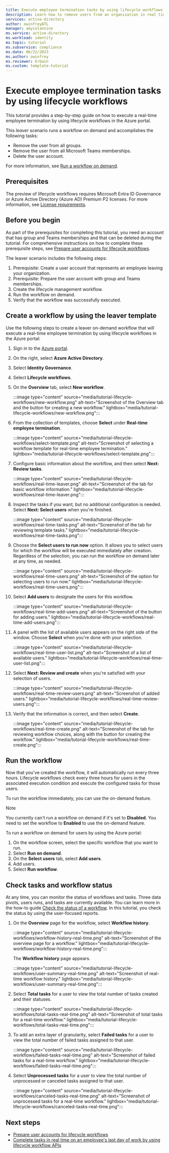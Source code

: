 ```yaml
---
title: Execute employee termination tasks by using lifecycle workflows
description: Learn how to remove users from an organization in real time on their last day of work by using lifecycle workflows in the Azure portal.
services: active-directory
author: owinfreyATL
manager: amycolannino
ms.service: active-directory
ms.workload: identity
ms.topic: tutorial
ms.subservice: compliance
ms.date: 06/22/2023
ms.author: owinfrey
ms.reviewer: krbain
ms.custom: template-tutorial
---
```


# Execute employee termination tasks by using lifecycle workflows

This tutorial provides a step-by-step guide on how to execute a real-time employee termination by using lifecycle workflows in the Azure portal.

This *leaver* scenario runs a workflow on demand and accomplishes the following tasks:

- Remove the user from all groups.
- Remove the user from all Microsoft Teams memberships.
- Delete the user account.

For more information, see [Run a workflow on demand](on-demand-workflow.md).

## Prerequisites

The preview of lifecycle workflows requires Microsoft Entra ID Governance or Azure Active Directory (Azure AD) Premium P2 licenses. For more information, see [License requirements](what-are-lifecycle-workflows.md#license-requirements).

## Before you begin

As part of the prerequisites for completing this tutorial, you need an account that has group and Teams memberships and that can be deleted during the tutorial. For comprehensive instructions on how to complete these prerequisite steps, see [Prepare user accounts for lifecycle workflows](tutorial-prepare-azure-ad-user-accounts.md).

The leaver scenario includes the following steps:

1. Prerequisite: Create a user account that represents an employee leaving your organization.
1. Prerequisite: Prepare the user account with group and Teams memberships.
1. Create the lifecycle management workflow.
1. Run the workflow on demand.
1. Verify that the workflow was successfully executed.

## Create a workflow by using the leaver template

Use the following steps to create a leaver on-demand workflow that will execute a real-time employee termination by using lifecycle workflows in the Azure portal:

1. Sign in to the [Azure portal](https://portal.azure.com).
2. On the right, select **Azure Active Directory**.
3. Select **Identity Governance**.
4. Select **Lifecycle workflows**.
5. On the **Overview** tab, select **New workflow**.

    :::image type="content" source="media/tutorial-lifecycle-workflows/new-workflow.png" alt-text="Screenshot of the Overview tab and the button for creating a new workflow." lightbox="media/tutorial-lifecycle-workflows/new-workflow.png":::

6. From the collection of templates, choose **Select** under **Real-time employee termination**.

    :::image type="content" source="media/tutorial-lifecycle-workflows/select-template.png" alt-text="Screenshot of selecting a workflow template for real-time employee termination." lightbox="media/tutorial-lifecycle-workflows/select-template.png":::

7. Configure basic information about the workflow, and then select **Next: Review tasks**.

    :::image type="content" source="media/tutorial-lifecycle-workflows/real-time-leaver.png" alt-text="Screenshot of the tab for basic workflow information." lightbox="media/tutorial-lifecycle-workflows/real-time-leaver.png":::

8. Inspect the tasks if you want, but no additional configuration is needed. Select **Next: Select users** when you're finished.

    :::image type="content" source="media/tutorial-lifecycle-workflows/real-time-tasks.png" alt-text="Screenshot of the tab for reviewing template tasks." lightbox="media/tutorial-lifecycle-workflows/real-time-tasks.png":::

9. Choose the **Select users to run now** option. It allows you to select users for which the workflow will be executed immediately after creation. Regardless of the selection, you can run the workflow on demand later at any time, as needed.

    :::image type="content" source="media/tutorial-lifecycle-workflows/real-time-users.png" alt-text="Screenshot of the option for selecting users to run now." lightbox="media/tutorial-lifecycle-workflows/real-time-users.png":::

10. Select **Add users** to designate the users for this workflow.

    :::image type="content" source="media/tutorial-lifecycle-workflows/real-time-add-users.png" alt-text="Screenshot of the button for adding users." lightbox="media/tutorial-lifecycle-workflows/real-time-add-users.png":::

11. A panel with the list of available users appears on the right side of the window. Choose **Select** when you're done with your selection.

    :::image type="content" source="media/tutorial-lifecycle-workflows/real-time-user-list.png" alt-text="Screenshot of a list of available users." lightbox="media/tutorial-lifecycle-workflows/real-time-user-list.png":::

12. Select **Next: Review and create** when you're satisfied with your selection of users.

    :::image type="content" source="media/tutorial-lifecycle-workflows/real-time-review-users.png" alt-text="Screenshot of added users." lightbox="media/tutorial-lifecycle-workflows/real-time-review-users.png":::

13. Verify that the information is correct, and then select **Create**.

    :::image type="content" source="media/tutorial-lifecycle-workflows/real-time-create.png" alt-text="Screenshot of the tab for reviewing workflow choices, along with the button for creating the workflow." lightbox="media/tutorial-lifecycle-workflows/real-time-create.png":::

## Run the workflow

Now that you've created the workflow, it will automatically run every three hours. Lifecycle workflows check every three hours for users in the associated execution condition and execute the configured tasks for those users.

To run the workflow immediately, you can use the on-demand feature.

> [!NOTE]
> You currently can't run a workflow on demand if it's set to **Disabled**. You need to set the workflow to **Enabled** to use the on-demand feature.

To run a workflow on demand for users by using the Azure portal:

1. On the workflow screen, select the specific workflow that you want to run.
2. Select **Run on demand**.
3. On the **Select users** tab, select **Add users**.
4. Add users.
5. Select **Run workflow**.

## Check tasks and workflow status

At any time, you can monitor the status of workflows and tasks. Three data pivots, users runs, and tasks are currently available. You can learn more in the how-to guide [Check the status of a workflow](check-status-workflow.md). In this tutorial, you check the status by using the user-focused reports.

1. On the **Overview** page for the workflow, select **Workflow history**.  

   :::image type="content" source="media/tutorial-lifecycle-workflows/workflow-history-real-time.png" alt-text="Screenshot of the overview page for a workflow." lightbox="media/tutorial-lifecycle-workflows/workflow-history-real-time.png":::

   The **Workflow history** page appears.

   :::image type="content" source="media/tutorial-lifecycle-workflows/user-summary-real-time.png" alt-text="Screenshot of real-time workflow history." lightbox="media/tutorial-lifecycle-workflows/user-summary-real-time.png":::

1. Select **Total tasks** for a user to view the total number of tasks created and their statuses.

   :::image type="content" source="media/tutorial-lifecycle-workflows/total-tasks-real-time.png" alt-text="Screenshot of total tasks for a real-time workflow." lightbox="media/tutorial-lifecycle-workflows/total-tasks-real-time.png":::

1. To add an extra layer of granularity, select **Failed tasks** for a user to view the total number of failed tasks assigned to that user.

   :::image type="content" source="media/tutorial-lifecycle-workflows/failed-tasks-real-time.png" alt-text="Screenshot of failed tasks for a real-time workflow." lightbox="media/tutorial-lifecycle-workflows/failed-tasks-real-time.png":::

1. Select **Unprocessed tasks** for a user to view the total number of unprocessed or canceled tasks assigned to that user.

   :::image type="content" source="media/tutorial-lifecycle-workflows/canceled-tasks-real-time.png" alt-text="Screenshot of unprocessed tasks for a real-time workflow." lightbox="media/tutorial-lifecycle-workflows/canceled-tasks-real-time.png":::

## Next steps

- [Prepare user accounts for lifecycle workflows](tutorial-prepare-azure-ad-user-accounts.md)
- [Complete tasks in real time on an employee's last day of work by using lifecycle workflow APIs](/graph/tutorial-lifecycle-workflows-offboard-custom-workflow)